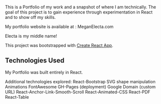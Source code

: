 This is a Portfolio of my work and a snapshot of where I am technically. The goal of this project is to gain experience through experimentation in React and to show off my skills. 

My portfolio website is available at : MeganElecta.com

Electa is my middle name! 

This project was bootstrapped with [Create React App](https://github.com/facebook/create-react-app).

## Technologies Used
 
My Portfolio was built entirely in React. 

Additional technologies explored:
React-Bootstrap
SVG shape manipulation
Animations
FontAwesome
GH-Pages (deployment)
Google Domain (custom URL)
React-Anchor-Link-Smooth-Scroll
React-Animated-CSS
React-PDF
React-Table

